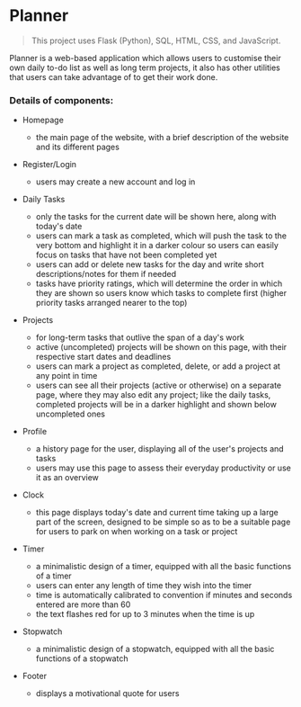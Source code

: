 
# Planner
> This project uses Flask (Python), SQL, HTML, CSS, and JavaScript.

Planner is a web-based application which allows users to customise their own daily to-do list as well as long term projects,
it also has other utilities that users can take advantage of to get their work done.

### Details of components:
* Homepage
    - the main page of the website, with a brief description of the website and its different pages

* Register/Login
    - users may create a new account and log in

* Daily Tasks
    - only the tasks for the current date will be shown here, along with today's date
    - users can mark a task as completed, which will push the task to the very bottom and highlight it in a darker colour so users can easily focus on tasks that have not been completed yet
    - users can add or delete new tasks for the day and write short descriptions/notes for them if needed
    - tasks have priority ratings, which will determine the order in which they are shown so users know which tasks to complete first (higher priority tasks arranged nearer to the top)

* Projects
    - for long-term tasks that outlive the span of a day's work
    - active (uncompleted) projects will be shown on this page, with their respective start dates and deadlines
    - users can mark a project as completed, delete, or add a project at any point in time
    - users can see all their projects (active or otherwise) on a separate page, where they may also edit any project; like the daily tasks, completed projects will be in a darker highlight and shown below uncompleted ones

* Profile
    - a history page for the user, displaying all of the user's projects and tasks
    - users may use this page to assess their everyday productivity or use it as an overview

* Clock
    - this page displays today's date and current time taking up a large part of the screen, designed to be simple so as to be a suitable page for users to park on when working on a task or project

* Timer
    - a minimalistic design of a timer, equipped with all the basic functions of a timer
    - users can enter any length of time they wish into the timer
    - time is automatically calibrated to convention if minutes and seconds entered are more than 60
    - the text flashes red for up to 3 minutes when the time is up

* Stopwatch
    - a minimalistic design of a stopwatch, equipped with all the basic functions of a stopwatch

* Footer
    - displays a motivational quote for users
